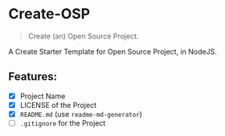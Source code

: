 # Create-OSP

> Create (an) Open Source Project.

A Create Starter Template for Open Source Project, in NodeJS.

## Features:

- [x] Project Name
- [x] LICENSE of the Project
- [x] `README.md` (use `readme-md-generator`)
- [ ] `.gitignore` for the Project